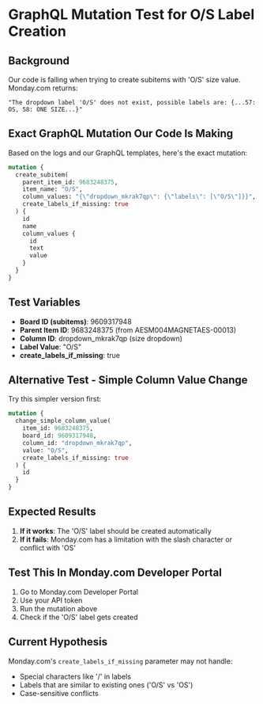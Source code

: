 # GraphQL Mutation Test for O/S Label Creation

## Background
Our code is failing when trying to create subitems with 'O/S' size value. Monday.com returns:
```
"The dropdown label 'O/S' does not exist, possible labels are: {...57: OS, 58: ONE SIZE...}"
```

## Exact GraphQL Mutation Our Code Is Making

Based on the logs and our GraphQL templates, here's the exact mutation:

```graphql
mutation {
  create_subitem(
    parent_item_id: 9683248375,
    item_name: "O/S",
    column_values: "{\"dropdown_mkrak7qp\": {\"labels\": [\"O/S\"]}}",
    create_labels_if_missing: true
  ) {
    id
    name
    column_values {
      id
      text
      value
    }
  }
}
```

## Test Variables
- **Board ID (subitems)**: 9609317948
- **Parent Item ID**: 9683248375 (from AESM004MAGNETAES-00013)
- **Column ID**: dropdown_mkrak7qp (size dropdown)
- **Label Value**: "O/S"
- **create_labels_if_missing**: true

## Alternative Test - Simple Column Value Change

Try this simpler version first:

```graphql
mutation {
  change_simple_column_value(
    item_id: 9683248375,
    board_id: 9609317948,
    column_id: "dropdown_mkrak7qp",
    value: "O/S",
    create_labels_if_missing: true
  ) {
    id
  }
}
```

## Expected Results
1. **If it works**: The 'O/S' label should be created automatically
2. **If it fails**: Monday.com has a limitation with the slash character or conflict with 'OS'

## Test This In Monday.com Developer Portal
1. Go to Monday.com Developer Portal
2. Use your API token
3. Run the mutation above
4. Check if the 'O/S' label gets created

## Current Hypothesis
Monday.com's `create_labels_if_missing` parameter may not handle:
- Special characters like '/' in labels
- Labels that are similar to existing ones ('O/S' vs 'OS')
- Case-sensitive conflicts

